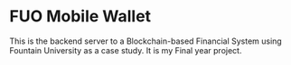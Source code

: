 # FUO Mobile Wallet

This is the backend server to a Blockchain-based Financial System using Fountain University as a case study. It is my Final year project.